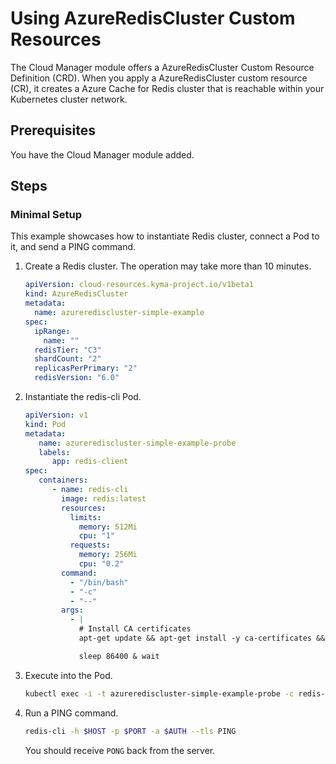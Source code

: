 # Using AzureRedisCluster Custom Resources

The Cloud Manager module offers a AzureRedisCluster Custom Resource Definition (CRD). When you apply a AzureRedisCluster custom resource (CR), it creates a Azure Cache for Redis cluster that is reachable within your Kubernetes cluster network.

## Prerequisites  <!-- {docsify-ignore} -->

You have the Cloud Manager module added.

## Steps

### Minimal Setup

This example showcases how to instantiate Redis cluster, connect a Pod to it, and send a PING command.

1. Create a Redis cluster. The operation may take more than 10 minutes.

   ```yaml
   apiVersion: cloud-resources.kyma-project.io/v1beta1
   kind: AzureRedisCluster
   metadata:
     name: azurerediscluster-simple-example
   spec:
     ipRange:
       name: ""
     redisTier: "C3"
     shardCount: "2"
     replicasPerPrimary: "2"
     redisVersion: "6.0"
   ```

2. Instantiate the redis-cli Pod.

   ```yaml
   apiVersion: v1
   kind: Pod
   metadata:
      name: azurerediscluster-simple-example-probe
      labels:
         app: redis-client
   spec:
      containers:
         - name: redis-cli
           image: redis:latest
           resources:
             limits:
               memory: 512Mi
               cpu: "1"
             requests:
               memory: 256Mi
               cpu: "0.2"
           command:
             - "/bin/bash"
             - "-c"
             - "--"
           args:
             - |
               # Install CA certificates
               apt-get update && apt-get install -y ca-certificates && update-ca-certificates;
   
               sleep 86400 & wait
   ```

3. Execute into the Pod.

   ```bash
   kubectl exec -i -t azurerediscluster-simple-example-probe -c redis-cli -- sh -c "clear; (bash || ash || sh)"
   ```

4. Run a PING command.

   ```bash
   redis-cli -h $HOST -p $PORT -a $AUTH --tls PING
   ```

   You should receive `PONG` back from the server.
